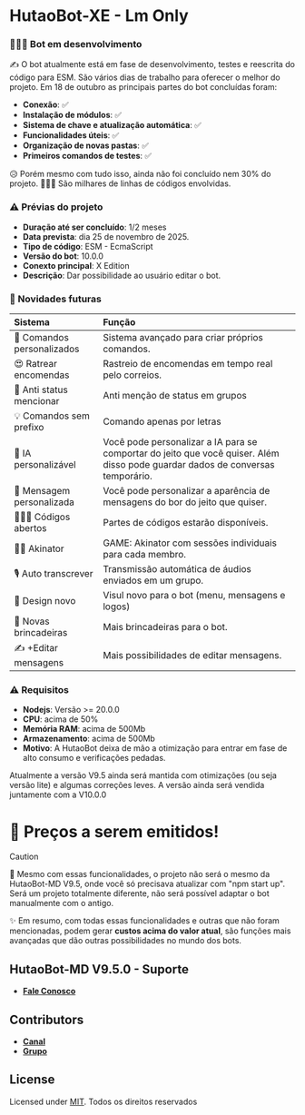 # HutaoBot-XE - Lm Only

### 👨🏻‍💻 Bot em desenvolvimento

 ✍️ O bot atualmente está em fase de desenvolvimento, testes e reescrita do código para ESM. São vários dias de trabalho para oferecer o melhor do projeto.
Em 18 de outubro as principais partes do bot concluídas foram:
 
- **Conexão**: ✅️
- **Instalação de módulos**: ✅️
- **Sistema de chave e atualização automática**: ✅️
- **Funcionalidades úteis**: ✅️
- **Organização de novas pastas**: ✅️
- **Primeiros comandos de testes**: ✅️

😥 Porém mesmo com tudo isso, ainda não foi concluído nem 30% do projeto.
👨🏻‍💻 São milhares de linhas de códigos envolvidas.
 
### ⚠️ Prévias do projeto

- **Duração até ser concluído**: 1/2 meses
- **Data prevista**: dia 25 de novembro de 2025.
- **Tipo de código**: ESM - EcmaScript
- **Versão do bot**: 10.0.0
- **Conexto principal**: X Edition
- **Descrição**: Dar possibilidade ao usuário editar o bot.
 
###  💎 Novidades futuras

| Sistema          | Função
| :----------------- | :------------------------- | 
| 👑 Comandos personalizados           | Sistema avançado para criar próprios comandos. 
| 😍 Ratrear encomendas              | Rastreio de encomendas em tempo real pelo correios.
| 🌌 Anti status mencionar         | Anti menção de status em grupos
| 💡 Comandos sem prefixo         | Comando apenas por letras
| 💎 IA personalizável          | Você pode personalizar a IA para se comportar do jeito que você quiser. Além disso pode guardar dados de conversas temporário.
| 💖 Mensagem personalizada        | Você pode personalizar a aparência de mensagens do bor do jeito que quiser.
| 👨🏻‍💻 Códigos abertos         | Partes de códigos estarão disponíveis.
| 🧞‍♂️ Akinator        | GAME: Akinator com sessões individuais para cada membro.
| 🎙 Auto transcrever        | Transmissão automática de áudios enviados em um grupo.
| 🌷 Design novo        | Visul novo para o bot (menu, mensagens e logos)
| 🌟 Novas brincadeiras        | Mais brincadeiras para o bot.
| ✍️ +Editar mensagens      | Mais possibilidades de editar mensagens.

### ⚠️ Requisitos

- **Nodejs**: Versão >= 20.0.0
- **CPU**: acima de 50%
- **Memória RAM**: acima de 500Mb
- **Armazenamento**: acima de 500Mb
- **Motivo**: A HutaoBot deixa de mão a otimização para entrar em fase de alto consumo e verificações pedadas. 

Atualmente a versão V9.5 ainda será mantida com otimizações (ou seja versão lite) e algumas correções leves. A versão ainda será vendida juntamente com a V10.0.0

# 💸 Preços a serem emitidos!

> [!CAUTION]
> 💎 Mesmo com essas funcionalidades, o projeto não será o mesmo da HutaoBot-MD V9.5, onde você só precisava atualizar com "npm start up". Será um projeto totalmente diferente, não será possível adaptar o bot manualmente com o antigo.
> 
> ✨️ Em resumo, com todas essas funcionalidades e outras que não foram mencionadas, podem gerar **custos acima do valor atual**, são funções mais avançadas que dão outras possibilidades no mundo dos bots.

## HutaoBot-MD V9.5.0 - Suporte

* [__Fale Conosco__](https://wa.me/559181377883?text=olá%20suporte%20da%20HutaoBot-MD)


## Contributors

* [__Canal__](https://whatsapp.com/channel/0029VbBDYlKDuMRm551Z5e0s)
* [__Grupo__](https://chat.whatsapp.com/IoUPlcsAdP98a7VrW3jBQp)

## License

Licensed under [MIT](./LICENSE).
Todos os direitos reservados

